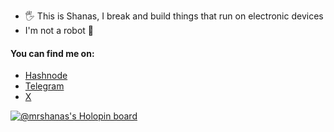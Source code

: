 <!--## 👋 Your viewing [Shanas'](https://scribbles.mrshanas.me) Profile
 * 📝 I scribble down what I know on [Hashnode](https://hashnode.com/@mrshanas) and [Dev.to](https://dev.to/mrshanas)
 * 🛠️ I break and build things with Python and Typescript-->

 * 🖐️ This is Shanas, I break and build things that run on electronic devices
 * I'm not a robot 🤖
   
#### You can find me on:
- [Hashnode](https://mrshanas.hashnode.dev)
- [Telegram](https://t.me/mrshanas)
- [X](https://x.com/mrshanas)
  
<a href="https://holopin.io/@mrshanas" target="_blank">
    <img src="https://holopin.me/mrshanas" alt="@mrshanas's Holopin board"/>
 </a>

<!--## 📑 Articles
* [How to use Webpack with React](https://www.turing.com/kb/use-webpack-with-react "Written by me😎")
* [How to build apps using Next.js](https://www.turing.com/kb/nextjs-tutorial)


<details>
 <summary>GH Stats</summary>
<p><img align="left" src="https://github-readme-stats.vercel.app/api/top-langs?username=mrshanas&layout=compact&theme=react&hide_border=true&bg_color=0D1117&count_private=true&langs_count=10&hide=ejs,css,html,procfile,tex,swift,kotlin,objective-c,vue,javascript,php,shell" alt="mrshanas" /></p>

<p>&nbsp;<img align="center" src="https://github-readme-stats.vercel.app/api?username=mrshanas&count_private=true&show_icons=true&theme=react&hide_border=true&bg_color=0D1117" alt="mrshanas" /></p>

## Holopin badges
 <a href="https://holopin.io/@mrshanas" target="_blank">
    <img src="https://holopin.me/mrshanas" alt="@mrshanas's Holopin board"/>
  </a>

</details>
